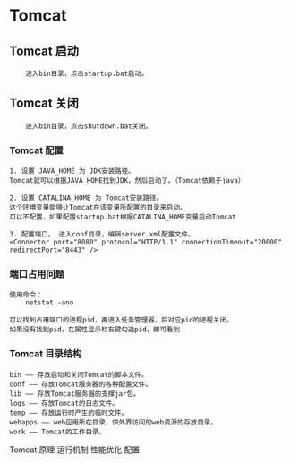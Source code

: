 # Tomcat

## Tomcat 启动

```text
    进入bin目录，点击startup.bat启动。
```

## Tomcat 关闭

```text
    进入bin目录，点击shutdown.bat关闭。
```

### Tomcat 配置

```text
1. 设置 JAVA_HOME 为 JDK安装路径。 
Tomcat就可以根据JAVA_HOME找到JDK，然后启动了。（Tomcat依赖于java）

2. 设置 CATALINA_HOME 为 Tomcat安装路径。
这个环境变量能够让Tomcat在该变量所配置的目录来启动。
可以不配置，如果配置startup.bat根据CATALINA_HOME变量启动Tomcat

3. 配置端口。 进入conf目录，编辑server.xml配置文件。
<Connector port="8080" protocol="HTTP/1.1" connectionTimeout="20000" redirectPort="8443" />

```

### 端口占用问题

```text
使用命令：
    netstat -ano
    
可以找到占用端口的进程pid，再进入任务管理器，将对应pid的进程关闭。
如果没有找到pid，在属性显示栏右键勾选pid，即可看到

```

### Tomcat 目录结构

```text
bin —— 存放启动和关闭Tomcat的脚本文件。
conf —— 存放Tomcat服务器的各种配置文件。
lib —— 存放Tomcat服务器的支撑jar包。
logs —— 存放Tomcat的日志文件。
temp —— 存放运行时产生的临时文件。
webapps —— web应用所在目录，供外界访问的web资源的存放目录。
work —— Tomcat的工作目录。

```
Tomcat 原理 运行机制 性能优化 配置